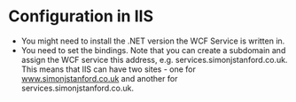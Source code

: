 # Configuration in IIS

- You might need to install the .NET version the WCF Service is written in.
- You need to set the bindings. Note that you can create a subdomain and assign the WCF service this address, e.g. services.simonjstanford.co.uk. This means that IIS can have two sites - one for www.simonjstanford.co.uk and another for services.simonjstanford.co.uk.


<!--stackedit_data:
eyJoaXN0b3J5IjpbMTM0MTA2NTMyMl19
-->
